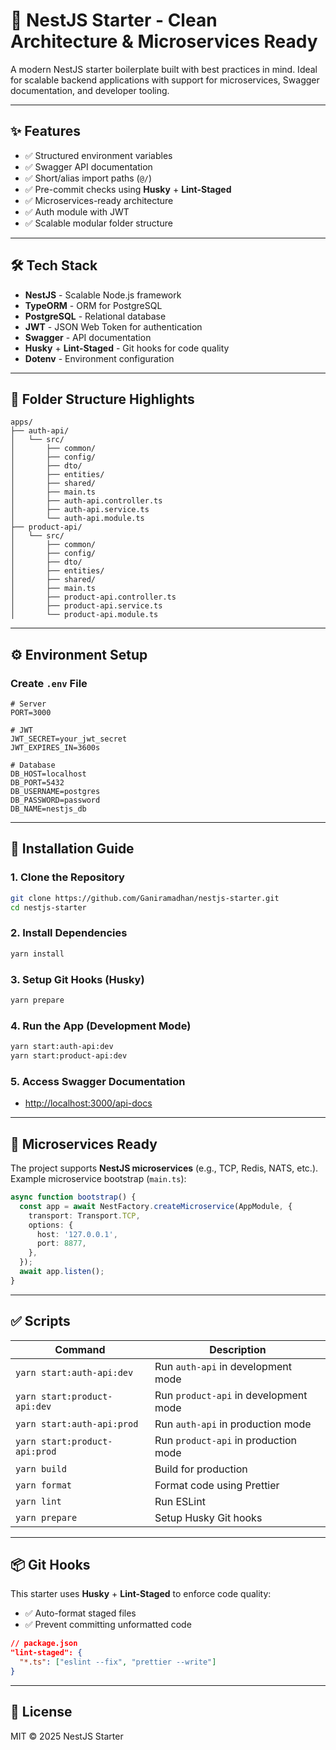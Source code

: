 # 🚀 NestJS Starter - Clean Architecture & Microservices Ready

A modern NestJS starter boilerplate built with best practices in mind. Ideal for scalable backend applications with support for microservices, Swagger documentation, and developer tooling.

---

## ✨ Features

- ✅ Structured environment variables
- ✅ Swagger API documentation
- ✅ Short/alias import paths (`@/`)
- ✅ Pre-commit checks using **Husky** + **Lint-Staged**
- ✅ Microservices-ready architecture
- ✅ Auth module with JWT
- ✅ Scalable modular folder structure

---

## 🛠️ Tech Stack

- **NestJS** - Scalable Node.js framework
- **TypeORM** - ORM for PostgreSQL
- **PostgreSQL** - Relational database
- **JWT** - JSON Web Token for authentication
- **Swagger** - API documentation
- **Husky** + **Lint-Staged** - Git hooks for code quality
- **Dotenv** - Environment configuration

---

## 📁 Folder Structure Highlights

```
apps/
├── auth-api/
│   └── src/
│       ├── common/
│       ├── config/
│       ├── dto/
│       ├── entities/
│       ├── shared/
│       ├── main.ts
│       ├── auth-api.controller.ts
│       ├── auth-api.service.ts
│       └── auth-api.module.ts
├── product-api/
│   └── src/
│       ├── common/
│       ├── config/
│       ├── dto/
│       ├── entities/
│       ├── shared/
│       ├── main.ts
│       ├── product-api.controller.ts
│       ├── product-api.service.ts
│       └── product-api.module.ts
```

---

## ⚙️ Environment Setup

### Create `.env` File

```env
# Server
PORT=3000

# JWT
JWT_SECRET=your_jwt_secret
JWT_EXPIRES_IN=3600s

# Database
DB_HOST=localhost
DB_PORT=5432
DB_USERNAME=postgres
DB_PASSWORD=password
DB_NAME=nestjs_db
```

---

## 🚀 Installation Guide

### 1. Clone the Repository

```bash
git clone https://github.com/Ganiramadhan/nestjs-starter.git
cd nestjs-starter
```

### 2. Install Dependencies

```bash
yarn install
```

### 3. Setup Git Hooks (Husky)

```bash
yarn prepare
```

### 4. Run the App (Development Mode)

```bash
yarn start:auth-api:dev
yarn start:product-api:dev
```

### 5. Access Swagger Documentation

- [http://localhost:3000/api-docs](http://localhost:3000/api-docs)

---

## 🔌 Microservices Ready

The project supports **NestJS microservices** (e.g., TCP, Redis, NATS, etc.).  
Example microservice bootstrap (`main.ts`):

```ts
async function bootstrap() {
  const app = await NestFactory.createMicroservice(AppModule, {
    transport: Transport.TCP,
    options: {
      host: '127.0.0.1',
      port: 8877,
    },
  });
  await app.listen();
}
```

---

## ✅ Scripts

| Command                      | Description                        |
|------------------------------|------------------------------------|
| `yarn start:auth-api:dev`     | Run `auth-api` in development mode |
| `yarn start:product-api:dev`  | Run `product-api` in development mode |
| `yarn start:auth-api:prod`    | Run `auth-api` in production mode  |
| `yarn start:product-api:prod` | Run `product-api` in production mode |
| `yarn build`                  | Build for production               |
| `yarn format`                 | Format code using Prettier         |
| `yarn lint`                   | Run ESLint                         |
| `yarn prepare`                | Setup Husky Git hooks              |

---

## 📦 Git Hooks

This starter uses **Husky** + **Lint-Staged** to enforce code quality:

- ✅ Auto-format staged files
- ✅ Prevent committing unformatted code

```json
// package.json
"lint-staged": {
  "*.ts": ["eslint --fix", "prettier --write"]
}
```

---

## 📄 License

MIT © 2025 NestJS Starter
